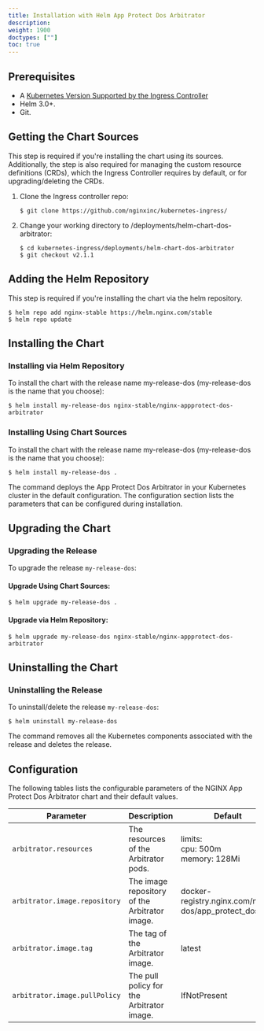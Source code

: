 ```yaml
---
title: Installation with Helm App Protect Dos Arbitrator
description:
weight: 1900
doctypes: [""]
toc: true
---
```


## Prerequisites

  - A [Kubernetes Version Supported by the Ingress Controller](https://docs.nginx.com/nginx-ingress-controller/technical-specifications/#supported-kubernetes-versions)
  - Helm 3.0+.
  - Git.

## Getting the Chart Sources

This step is required if you're installing the chart using its sources. Additionally, the step is also required for managing the custom resource definitions (CRDs), which the Ingress Controller requires by default, or for upgrading/deleting the CRDs.

1. Clone the Ingress controller repo:
    ```console
    $ git clone https://github.com/nginxinc/kubernetes-ingress/
    ```
2. Change your working directory to /deployments/helm-chart-dos-arbitrator:
    ```console
    $ cd kubernetes-ingress/deployments/helm-chart-dos-arbitrator
    $ git checkout v2.1.1
    ```

## Adding the Helm Repository

This step is required if you're installing the chart via the helm repository.

```console
$ helm repo add nginx-stable https://helm.nginx.com/stable
$ helm repo update
```

## Installing the Chart

### Installing via Helm Repository

To install the chart with the release name my-release-dos (my-release-dos is the name that you choose):

```console
$ helm install my-release-dos nginx-stable/nginx-appprotect-dos-arbitrator
```


### Installing Using Chart Sources

To install the chart with the release name my-release-dos (my-release-dos is the name that you choose):

```console
$ helm install my-release-dos .
```

The command deploys the App Protect Dos Arbitrator in your Kubernetes cluster in the default configuration. The configuration section lists the parameters that can be configured during installation.

## Upgrading the Chart

### Upgrading the Release

To upgrade the release `my-release-dos`:

#### Upgrade Using Chart Sources:

```console
$ helm upgrade my-release-dos .
```

#### Upgrade via Helm Repository:

```console
$ helm upgrade my-release-dos nginx-stable/nginx-appprotect-dos-arbitrator
```

## Uninstalling the Chart

### Uninstalling the Release

To uninstall/delete the release `my-release-dos`:

```console
$ helm uninstall my-release-dos
```

The command removes all the Kubernetes components associated with the release and deletes the release.

## Configuration

The following tables lists the configurable parameters of the NGINX App Protect Dos Arbitrator chart and their default values.

Parameter | Description | Default
--- | --- | ---
`arbitrator.resources` | The resources of the Arbitrator pods. | limits:<br>cpu: 500m<br>memory: 128Mi
`arbitrator.image.repository` | The image repository of the Arbitrator image. | docker-registry.nginx.com/nap-dos/app_protect_dos_arb
`arbitrator.image.tag` | The tag of the Arbitrator image. | latest
`arbitrator.image.pullPolicy` | The pull policy for the Arbitrator image. | IfNotPresent
